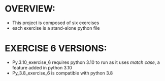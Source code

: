 # OVERVIEW:
- This project is composed of six exercises
- each exercise is a stand-alone python file

# EXERCISE 6 VERSIONS:
- Py.3.10_exercise_6 requires python 3.10 to run as it uses *match case*, a feature added in python 3.10
- Py_3.8_exercise_6 is compatible with python 3.8